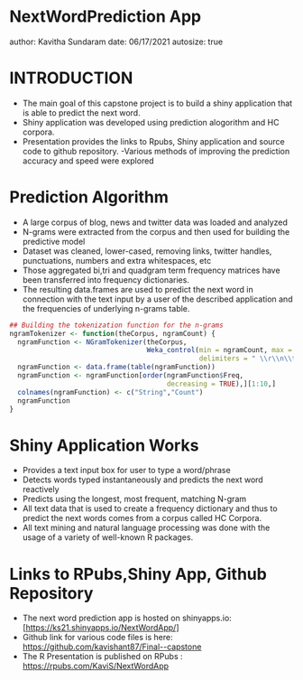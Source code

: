 NextWordPrediction App
========================================================
author: Kavitha Sundaram
date: 06/17/2021
autosize: true


INTRODUCTION
========================================================

- The main goal of this capstone project is to build a shiny application that is able to predict the next word.
- Shiny application was developed using prediction alogorithm and HC corpora.
- Presentation provides the links to Rpubs, Shiny application and source code to github repository.
-Various methods of improving the prediction accuracy and speed were explored


Prediction Algorithm
========================================================

- A large corpus of blog, news and twitter data was loaded and analyzed
- N-grams were extracted from the corpus and then used for building the predictive model 
- Dataset was cleaned, lower-cased, removing links, twitter handles, punctuations, numbers and extra whitespaces, etc
- Those aggregated bi,tri and quadgram term frequency matrices have been transferred into frequency dictionaries.
- The resulting data.frames are used to predict the next word in connection with the text input by a user of the described application and the frequencies of underlying n-grams table.



```r
## Building the tokenization function for the n-grams
ngramTokenizer <- function(theCorpus, ngramCount) {
  ngramFunction <- NGramTokenizer(theCorpus, 
                                  Weka_control(min = ngramCount, max = ngramCount, 
                                               delimiters = " \\r\\n\\t.,;:\"()?!"))
  ngramFunction <- data.frame(table(ngramFunction))
  ngramFunction <- ngramFunction[order(ngramFunction$Freq, 
                                       decreasing = TRUE),][1:10,]
  colnames(ngramFunction) <- c("String","Count")
  ngramFunction
}
```

Shiny Application Works
========================================================
- Provides a text input box for user to type a word/phrase
- Detects words typed instantaneously and predicts the next word reactively
- Predicts using the longest, most frequent, matching N-gram
- All text data that is used to create a frequency dictionary and thus to predict the next words comes from a corpus called HC Corpora.
- All text mining and natural language processing was done with the usage of a variety of well-known R packages.
 

Links to RPubs,Shiny App, Github Repository
========================================================
 * The next word prediction app is hosted on shinyapps.io:[https://ks21.shinyapps.io/NextWordApp/]
 * Github link for various code files is here:     https://github.com/kavishant87/Final--capstone
 * The R Presentation is published on RPubs :  
 https://rpubs.com/KaviS/NextWordApp
